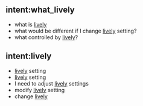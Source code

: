 ## intent:what_lively
- what is [lively](features)
- what would be different if I change [lively](features) setting?
- what controlled by [lively](features)?

## intent:lively
- [lively](features) setting
- [lively](features) setting
- I need to adjust [lively](features) settings
- modify [lively](features) setting
- change [lively](features)